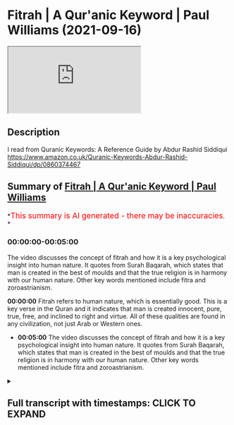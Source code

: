# Fitrah | A Qur'anic Keyword | Paul Williams (2021-09-16)

<iframe loading='lazy' allow='autoplay' src='https://www.youtube.com/embed/ae51YI1XJ20'></iframe>

## Description

I read from Quranic Keywords: A Reference Guide by Abdur Rashid Siddiqui <https://www.amazon.co.uk/Quranic-Keywords-Abdur-Rashid-Siddiqui/dp/0860374467>

## Summary of [Fitrah | A Qur'anic Keyword | Paul Williams](https://www.youtube.com/watch?v=ae51YI1XJ20)

\*<span style="color:red; font-size:125%">This summary is AI generated - there may be inaccuracies</span>. \*

### <a onclick="modifyYTiframeseektime('0')">00:00:00-00:05:00</a>

The video discusses the concept of fitrah and how it is a key psychological insight into human nature. It quotes from Surah Baqarah, which states that man is created in the best of moulds and that the true religion is in harmony with our human nature. Other key words mentioned include fitra and zoroastrianism.

**<a onclick="modifyYTiframeseektime('0')">00:00:00</a>** Fitrah refers to human nature, which is essentially good. This is a key verse in the Quran and it indicates that man is created innocent, pure, true, free, and inclined to right and virtue. All of these qualities are found in any civilization, not just Arab or Western ones.

*   **<a onclick="modifyYTiframeseektime('300')">00:05:00</a>** The video discusses the concept of fitrah and how it is a key psychological insight into human nature. It quotes from Surah Baqarah, which states that man is created in the best of moulds and that the true religion is in harmony with our human nature. Other key words mentioned include fitra and zoroastrianism.

<details><summary><h2>Full transcript with timestamps: CLICK TO EXPAND</h2></summary>

<a onclick="modifyYTiframeseektime('0')">0:00:00</a> one of my favorite key words in the\ <a onclick="modifyYTiframeseektime('3')">0:00:03</a> whole of the quran is this word fitra\ <a onclick="modifyYTiframeseektime('6')">0:00:06</a> and wanted to explain to you why i found\ <a onclick="modifyYTiframeseektime('9')">0:00:09</a> it so interesting\ <a onclick="modifyYTiframeseektime('21')">0:00:21</a> what it tells us about our human nature\ <a onclick="modifyYTiframeseektime('23')">0:00:23</a> and also what it tells us about religion\ <a onclick="modifyYTiframeseektime('25')">0:00:25</a> which is usually seen particularly in\ <a onclick="modifyYTiframeseektime('27')">0:00:27</a> the west as a kind of a an alien moral\ <a onclick="modifyYTiframeseektime('30')">0:00:30</a> or philosophical religious system that's\ <a onclick="modifyYTiframeseektime('32')">0:00:32</a> imposed on people they have to kind of\ <a onclick="modifyYTiframeseektime('35')">0:00:35</a> somehow conform to it and this makes\ <a onclick="modifyYTiframeseektime('37')">0:00:37</a> people unhappy of course\ <a onclick="modifyYTiframeseektime('39')">0:00:39</a> but the quran has a very interesting\ <a onclick="modifyYTiframeseektime('41')">0:00:41</a> insight into this whole subject of our\ <a onclick="modifyYTiframeseektime('43')">0:00:43</a> human nature and religion and this word\ <a onclick="modifyYTiframeseektime('46')">0:00:46</a> fitra uh is a key word encapsulates this\ <a onclick="modifyYTiframeseektime('49')">0:00:49</a> very notion and uh it's going to read a\ <a onclick="modifyYTiframeseektime('51')">0:00:51</a> few words from quranic keywords a\ <a onclick="modifyYTiframeseektime('53')">0:00:53</a> reference guide by abdul rasheed\ <a onclick="modifyYTiframeseektime('55')">0:00:55</a> siddique siddiqui\ <a onclick="modifyYTiframeseektime('57')">0:00:57</a> who lives in the uk\ <a onclick="modifyYTiframeseektime('60')">0:01:00</a> excuse me so he says uh under the\ <a onclick="modifyYTiframeseektime('63')">0:01:03</a> section entitled fitra fitra\ <a onclick="modifyYTiframeseektime('66')">0:01:06</a> means natural disposition temperament\ <a onclick="modifyYTiframeseektime('70')">0:01:10</a> constitution innate character or\ <a onclick="modifyYTiframeseektime('72')">0:01:12</a> instinct\ <a onclick="modifyYTiframeseektime('74')">0:01:14</a> in the quran it refers to human nature\ <a onclick="modifyYTiframeseektime('77')">0:01:17</a> which is essentially good\ <a onclick="modifyYTiframeseektime('79')">0:01:19</a> so unlike in say christianity where\ <a onclick="modifyYTiframeseektime('82')">0:01:22</a> particularly in its more severe forms\ <a onclick="modifyYTiframeseektime('84')">0:01:24</a> our nature is so corrupted\ <a onclick="modifyYTiframeseektime('86')">0:01:26</a> by the fall this catastrophic cosmic\ <a onclick="modifyYTiframeseektime('89')">0:01:29</a> event that happened at the beginning of\ <a onclick="modifyYTiframeseektime('91')">0:01:31</a> uh the human race adam and eve fell and\ <a onclick="modifyYTiframeseektime('94')">0:01:34</a> this effect actually the universe\ <a onclick="modifyYTiframeseektime('96')">0:01:36</a> traditionally that was the view uh that\ <a onclick="modifyYTiframeseektime('99')">0:01:39</a> you know the disease and death we see in\ <a onclick="modifyYTiframeseektime('101')">0:01:41</a> the world all came from this primordial\ <a onclick="modifyYTiframeseektime('104')">0:01:44</a> fall and obviously bequeathed to us\ <a onclick="modifyYTiframeseektime('107')">0:01:47</a> original sin as well this is not in the\ <a onclick="modifyYTiframeseektime('110')">0:01:50</a> quran obviously so um the author\ <a onclick="modifyYTiframeseektime('112')">0:01:52</a> continues very helpfully he says there's\ <a onclick="modifyYTiframeseektime('115')">0:01:55</a> an inborn sense of morality in all human\ <a onclick="modifyYTiframeseektime('119')">0:01:59</a> beings\ <a onclick="modifyYTiframeseektime('120')">0:02:00</a> throughout the ages certain qualities\ <a onclick="modifyYTiframeseektime('122')">0:02:02</a> have been warmly approved of by society\ <a onclick="modifyYTiframeseektime('125')">0:02:05</a> while others have been consistently\ <a onclick="modifyYTiframeseektime('128')">0:02:08</a> condemned people by instinct appreciate\ <a onclick="modifyYTiframeseektime('131')">0:02:11</a> truthfulness charity\ <a onclick="modifyYTiframeseektime('133')">0:02:13</a> courage honesty hospitality loyalty\ <a onclick="modifyYTiframeseektime('136')">0:02:16</a> sympathy\ <a onclick="modifyYTiframeseektime('138')">0:02:18</a> fidelity justice and many other good\ <a onclick="modifyYTiframeseektime('141')">0:02:21</a> qualities equally\ <a onclick="modifyYTiframeseektime('143')">0:02:23</a> they disdain\ <a onclick="modifyYTiframeseektime('144')">0:02:24</a> they reject they dislike hypocrisy\ <a onclick="modifyYTiframeseektime('147')">0:02:27</a> bigotry injustice\ <a onclick="modifyYTiframeseektime('149')">0:02:29</a> falsehood betrayal infidelity cowardice\ <a onclick="modifyYTiframeseektime('153')">0:02:33</a> cruelty and rudeness\ <a onclick="modifyYTiframeseektime('156')">0:02:36</a> when they become part of the collective\ <a onclick="modifyYTiframeseektime('158')">0:02:38</a> behavior of society\ <a onclick="modifyYTiframeseektime('160')">0:02:40</a> the personal moral values bring about a\ <a onclick="modifyYTiframeseektime('163')">0:02:43</a> just compassionate and morally upright\ <a onclick="modifyYTiframeseektime('166')">0:02:46</a> society and state\ <a onclick="modifyYTiframeseektime('169')">0:02:49</a> and this is summed up in the verse in\ <a onclick="modifyYTiframeseektime('171')">0:02:51</a> the quran\ <a onclick="modifyYTiframeseektime('172')">0:02:52</a> by the soul and the proportion given to\ <a onclick="modifyYTiframeseektime('175')">0:02:55</a> it\ <a onclick="modifyYTiframeseektime('176')">0:02:56</a> and its enlightenment as to its wrong\ <a onclick="modifyYTiframeseektime('179')">0:02:59</a> and its right\ <a onclick="modifyYTiframeseektime('181')">0:03:01</a> that's surah 91 verse 7 to 8. it's worth\ <a onclick="modifyYTiframeseektime('184')">0:03:04</a> looking that up actually\ <a onclick="modifyYTiframeseektime('186')">0:03:06</a> fitra is the duty imposed by allah on\ <a onclick="modifyYTiframeseektime('189')">0:03:09</a> human beings as it is stated in the\ <a onclick="modifyYTiframeseektime('192')">0:03:12</a> quran now this is a key verse 30 30 the\ <a onclick="modifyYTiframeseektime('196')">0:03:16</a> 30th chapter of the quran\ <a onclick="modifyYTiframeseektime('198')">0:03:18</a> 30th verse\ <a onclick="modifyYTiframeseektime('200')">0:03:20</a> the different translations of it but the\ <a onclick="modifyYTiframeseektime('202')">0:03:22</a> one here\ <a onclick="modifyYTiframeseektime('203')">0:03:23</a> set so set your face steadily and truly\ <a onclick="modifyYTiframeseektime('208')">0:03:28</a> on the faith\ <a onclick="modifyYTiframeseektime('209')">0:03:29</a> establish allah's handiwork according to\ <a onclick="modifyYTiframeseektime('213')">0:03:33</a> the pattern which he has made for\ <a onclick="modifyYTiframeseektime('215')">0:03:35</a> mankind\ <a onclick="modifyYTiframeseektime('216')">0:03:36</a> let there be no change in the work\ <a onclick="modifyYTiframeseektime('219')">0:03:39</a> created by allah\ <a onclick="modifyYTiframeseektime('222')">0:03:42</a> yusuf ali in his uh translation and\ <a onclick="modifyYTiframeseektime('225')">0:03:45</a> commentary in this one\ <a onclick="modifyYTiframeseektime('227')">0:03:47</a> maintains that this verse indicates that\ <a onclick="modifyYTiframeseektime('230')">0:03:50</a> man is created innocent pure true free\ <a onclick="modifyYTiframeseektime('234')">0:03:54</a> inclined to right and virtue and endured\ <a onclick="modifyYTiframeseektime('237')">0:03:57</a> with true understanding about his own\ <a onclick="modifyYTiframeseektime('240')">0:04:00</a> position in the universe and about\ <a onclick="modifyYTiframeseektime('242')">0:04:02</a> allah's goodness wisdom and power\ <a onclick="modifyYTiframeseektime('247')">0:04:07</a> allah in his mercy has given us the\ <a onclick="modifyYTiframeseektime('249')">0:04:09</a> basic instincts to differentiate between\ <a onclick="modifyYTiframeseektime('252')">0:04:12</a> good and evil\ <a onclick="modifyYTiframeseektime('254')">0:04:14</a> and you'll find as as this analysis\ <a onclick="modifyYTiframeseektime('256')">0:04:16</a> suggests you will find this in any\ <a onclick="modifyYTiframeseektime('258')">0:04:18</a> civilization this is not peculiarly\ <a onclick="modifyYTiframeseektime('261')">0:04:21</a> arab or western or it could be china it\ <a onclick="modifyYTiframeseektime('264')">0:04:24</a> could be mesopotamia it could be\ <a onclick="modifyYTiframeseektime('266')">0:04:26</a> anywhere\ <a onclick="modifyYTiframeseektime('267')">0:04:27</a> these virtues and vices are universally\ <a onclick="modifyYTiframeseektime('270')">0:04:30</a> uh understood to be real and they\ <a onclick="modifyYTiframeseektime('273')">0:04:33</a> attract criticism or praise accordingly\ <a onclick="modifyYTiframeseektime('277')">0:04:37</a> allah in his mercy has given us the\ <a onclick="modifyYTiframeseektime('279')">0:04:39</a> basic instincts to differentiate between\ <a onclick="modifyYTiframeseektime('282')">0:04:42</a> good and evil but human affairs are much\ <a onclick="modifyYTiframeseektime('284')">0:04:44</a> more complex\ <a onclick="modifyYTiframeseektime('286')">0:04:46</a> and need more precise guidance\ <a onclick="modifyYTiframeseektime('289')">0:04:49</a> hence through his messengers and\ <a onclick="modifyYTiframeseektime('291')">0:04:51</a> prophets allah guided humanity in all\ <a onclick="modifyYTiframeseektime('293')">0:04:53</a> ages as promised to the prophet adam\ <a onclick="modifyYTiframeseektime('296')">0:04:56</a> upon whom be peace and his progeny so if\ <a onclick="modifyYTiframeseektime('300')">0:05:00</a> you look at surah baqarah the second\ <a onclick="modifyYTiframeseektime('301')">0:05:01</a> surah verse 2 sorry verse 38\ <a onclick="modifyYTiframeseektime('305')">0:05:05</a> 238\ <a onclick="modifyYTiframeseektime('307')">0:05:07</a> back to the verse quoted above 30 30\ <a onclick="modifyYTiframeseektime('311')">0:05:11</a> it's preceded by the injunction\ <a onclick="modifyYTiframeseektime('314')">0:05:14</a> to set your face steadily and truly to\ <a onclick="modifyYTiframeseektime('317')">0:05:17</a> the true religion\ <a onclick="modifyYTiframeseektime('320')">0:05:20</a> this signifies says our writer that\ <a onclick="modifyYTiframeseektime('322')">0:05:22</a> religion is not an imposition on human\ <a onclick="modifyYTiframeseektime('325')">0:05:25</a> beings but is the fulfillment of their\ <a onclick="modifyYTiframeseektime('328')">0:05:28</a> basic need\ <a onclick="modifyYTiframeseektime('330')">0:05:30</a> thus the quran refutes those who assert\ <a onclick="modifyYTiframeseektime('333')">0:05:33</a> that man is shaped by his environment\ <a onclick="modifyYTiframeseektime('336')">0:05:36</a> instead man is created in the best of\ <a onclick="modifyYTiframeseektime('340')">0:05:40</a> moulds look at surah 95 verse 4.\ <a onclick="modifyYTiframeseektime('344')">0:05:44</a> so this is really really interesting so\ <a onclick="modifyYTiframeseektime('347')">0:05:47</a> the true religion is in a sense in\ <a onclick="modifyYTiframeseektime('349')">0:05:49</a> accord in harmony with our human nature\ <a onclick="modifyYTiframeseektime('353')">0:05:53</a> with our hearts it's not an alien\ <a onclick="modifyYTiframeseektime('355')">0:05:55</a> external imposition on the human being\ <a onclick="modifyYTiframeseektime('358')">0:05:58</a> which is a view that's very popular in\ <a onclick="modifyYTiframeseektime('359')">0:05:59</a> the west coming from the enlightenment\ <a onclick="modifyYTiframeseektime('362')">0:06:02</a> in europe uh in the 18th century onwards\ <a onclick="modifyYTiframeseektime('364')">0:06:04</a> where catholicism was seen as something\ <a onclick="modifyYTiframeseektime('367')">0:06:07</a> uh tyrannical and and not really in\ <a onclick="modifyYTiframeseektime('370')">0:06:10</a> harmony with our basic needs in islam in\ <a onclick="modifyYTiframeseektime('372')">0:06:12</a> the quran very different\ <a onclick="modifyYTiframeseektime('374')">0:06:14</a> that the faith\ <a onclick="modifyYTiframeseektime('376')">0:06:16</a> islam is\ <a onclick="modifyYTiframeseektime('378')">0:06:18</a> part of our natural disposition is how\ <a onclick="modifyYTiframeseektime('380')">0:06:20</a> we're created how we're made according\ <a onclick="modifyYTiframeseektime('382')">0:06:22</a> to islam\ <a onclick="modifyYTiframeseektime('385')">0:06:25</a> so man is created in the best of moulds\ <a onclick="modifyYTiframeseektime('388')">0:06:28</a> created by god of course and then\ <a onclick="modifyYTiframeseektime('390')">0:06:30</a> there's an amazing hadith of the prophet\ <a onclick="modifyYTiframeseektime('392')">0:06:32</a> upon him be peace\ <a onclick="modifyYTiframeseektime('394')">0:06:34</a> he is reported to have said\ <a onclick="modifyYTiframeseektime('396')">0:06:36</a> every child who is born of fitra is the\ <a onclick="modifyYTiframeseektime('399')">0:06:39</a> natural disposition\ <a onclick="modifyYTiframeseektime('401')">0:06:41</a> it is his parents who later convert him\ <a onclick="modifyYTiframeseektime('404')">0:06:44</a> to be christian\ <a onclick="modifyYTiframeseektime('406')">0:06:46</a> jew or fire worshiper that's a kind of\ <a onclick="modifyYTiframeseektime('409')">0:06:49</a> zoroastrian faith and that's in bukhari\ <a onclick="modifyYTiframeseektime('413')">0:06:53</a> and in muslim\ <a onclick="modifyYTiframeseektime('414')">0:06:54</a> so that's absolutely remarkable i think\ <a onclick="modifyYTiframeseektime('417')">0:06:57</a> that and\ <a onclick="modifyYTiframeseektime('419')">0:06:59</a> what little i read on this uh iben tamir\ <a onclick="modifyYTiframeseektime('422')">0:07:02</a> is particularly uh famous for having\ <a onclick="modifyYTiframeseektime('424')">0:07:04</a> really elaborated uh this concept hugely\ <a onclick="modifyYTiframeseektime('427')">0:07:07</a> in his work more than anyone else before\ <a onclick="modifyYTiframeseektime('430')">0:07:10</a> and possibly\ <a onclick="modifyYTiframeseektime('431')">0:07:11</a> since and i think it really is a key\ <a onclick="modifyYTiframeseektime('433')">0:07:13</a> psychological insight into our nature\ <a onclick="modifyYTiframeseektime('436')">0:07:16</a> it speaks to our physicality our dna\ <a onclick="modifyYTiframeseektime('439')">0:07:19</a> because the dna which is an incredibly\ <a onclick="modifyYTiframeseektime('442')">0:07:22</a> sophisticated piece of information\ <a onclick="modifyYTiframeseektime('444')">0:07:24</a> technology hardly a a random product of\ <a onclick="modifyYTiframeseektime('447')">0:07:27</a> meaningless non-directed evolution it's\ <a onclick="modifyYTiframeseektime('450')">0:07:30</a> intelligently designed\ <a onclick="modifyYTiframeseektime('453')">0:07:33</a> you know this concept of the fitra can\ <a onclick="modifyYTiframeseektime('455')">0:07:35</a> now be unpacked much more richly and\ <a onclick="modifyYTiframeseektime('458')">0:07:38</a> with much greater knowledge in the light\ <a onclick="modifyYTiframeseektime('459')">0:07:39</a> of what we now know in science\ <a onclick="modifyYTiframeseektime('462')">0:07:42</a> confirming actually this key\ <a onclick="modifyYTiframeseektime('464')">0:07:44</a> keyword in the quran anyway i found that\ <a onclick="modifyYTiframeseektime('467')">0:07:47</a> very interesting there are other\ <a onclick="modifyYTiframeseektime('468')">0:07:48</a> keywords in here i might uh explore as\ <a onclick="modifyYTiframeseektime('471')">0:07:51</a> well we'll see until next time\ <a onclick="modifyYTiframeseektime('480')">0:08:00</a> you

</details>
